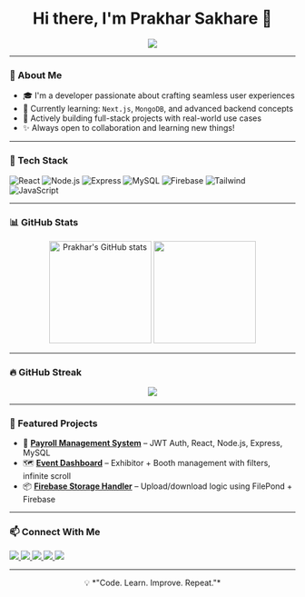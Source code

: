 <h1 align="center">Hi there, I'm Prakhar Sakhare 👋</h1>

<p align="center">
  <img src="https://readme-typing-svg.demolab.com/?lines=Full-Stack+Web+Developer;React+%7C+Node.js+%7C+MySQL+%7C+Firebase;Building+cool+projects+every+day!&center=true&width=500&height=45" />
</p>

---

### 🚀 About Me
- 🎓 I'm a developer passionate about crafting seamless user experiences  
- 🧠 Currently learning: `Next.js`, `MongoDB`, and advanced backend concepts  
- 🔨 Actively building full-stack projects with real-world use cases  
- ✨ Always open to collaboration and learning new things!

---

### 💼 Tech Stack

![React](https://img.shields.io/badge/-React-20232A?style=for-the-badge&logo=react&logoColor=61DAFB)
![Node.js](https://img.shields.io/badge/-Node.js-339933?style=for-the-badge&logo=nodedotjs&logoColor=white)
![Express](https://img.shields.io/badge/-Express.js-000000?style=for-the-badge&logo=express&logoColor=white)
![MySQL](https://img.shields.io/badge/-MySQL-4479A1?style=for-the-badge&logo=mysql&logoColor=white)
![Firebase](https://img.shields.io/badge/-Firebase-FFCA28?style=for-the-badge&logo=firebase&logoColor=black)
![Tailwind](https://img.shields.io/badge/-Tailwind_CSS-38B2AC?style=for-the-badge&logo=tailwind-css&logoColor=white)
![JavaScript](https://img.shields.io/badge/-JavaScript-F7DF1E?style=for-the-badge&logo=javascript&logoColor=black)

---

### 📊 GitHub Stats

<p align="center">
  <img src="https://github-readme-stats.vercel.app/api?username=Prakhar4749&show_icons=true&theme=tokyonight" alt="Prakhar's GitHub stats" height="180px"/>
  <img src="https://github-readme-stats.vercel.app/api/top-langs/?username=Prakhar4749&layout=compact&theme=tokyonight" height="180px"/>
</p>

---

### 🔥 GitHub Streak

<p align="center">
  <img src="https://github-readme-streak-stats.herokuapp.com?user=Prakhar4749&theme=tokyonight&hide_border=true" />
</p>

---

### 📁 Featured Projects

- 🔐 **[Payroll Management System](https://github.com/Prakhar4749/payroll-system)** – JWT Auth, React, Node.js, Express, MySQL  
- 🗺️ **[Event Dashboard](https://github.com/Prakhar4749/event-dashboard)** – Exhibitor + Booth management with filters, infinite scroll  
- 📦 **[Firebase Storage Handler](https://github.com/Prakhar4749/firebase-storage-module)** – Upload/download logic using FilePond + Firebase  

---

### 📫 Connect With Me

<p align="left">
  <a href="https://www.linkedin.com/in/prakhar2712" target="_blank">
    <img src="https://img.shields.io/badge/LinkedIn-blue?style=for-the-badge&logo=linkedin" />
  </a>
  <a href="mailto:prakharsakhare2226@gmail.com" target="_blank">
    <img src="https://img.shields.io/badge/Gmail-red?style=for-the-badge&logo=gmail&logoColor=white" />
  </a>
  <a href="https://your-portfolio.vercel.app" target="_blank">
    <img src="https://img.shields.io/badge/Portfolio-000?style=for-the-badge&logo=vercel&logoColor=white" />
  </a>
  <a href="https://www.instagram.com/prakhar_.2712" target="_blank">
    <img src="https://img.shields.io/badge/Instagram-E4405F?style=for-the-badge&logo=instagram&logoColor=white" />
  </a>
  <a href="https://leetcode.com/prakhar_2712/" target="_blank">
    <img src="https://img.shields.io/badge/LeetCode-FFA116?style=for-the-badge&logo=leetcode&logoColor=black" />
  </a>
</p>

---

<p align="center">💡 *"Code. Learn. Improve. Repeat."*</p>
